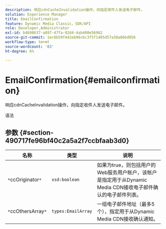 ```yaml
---
description: 响应cdnCacheInvalidation操作，向指定收件人发送电子邮件。
solution: Experience Manager
title: EmailConfirmation
feature: Dynamic Media Classic，SDK/API
role: Developer,Administrator
exl-id: b4698637-a897-47fa-92d4-4ab400e56962
source-git-commit: 1ec8b59f442eb96c6c3f5f1405d57a38a86bd056
workflow-type: tm+mt
source-wordcount: '83'
ht-degree: 6%

---
```


# EmailConfirmation{#emailconfirmation}

响应cdnCacheInvalidation操作，向指定收件人发送电子邮件。

语法

## 参数 {#section-490717fe96bf40c2a5a2f7ccbfaab3d0}

| 名称 | 类型 | 说明 |
|---|---|---|
| `*`ccOriginator`*` | `xsd:boolean` | 如果为true，则包括用户的Web服务用户帐户，该帐户是指定用于从Dynamic Media CDN接收电子邮件确认的电子邮件列表。 |
| `*`ccOthersArray`*` | `types:EmailArray` | 一组电子邮件地址（最多5个），指定用于从Dynamic Media CDN接收确认通知。 |
